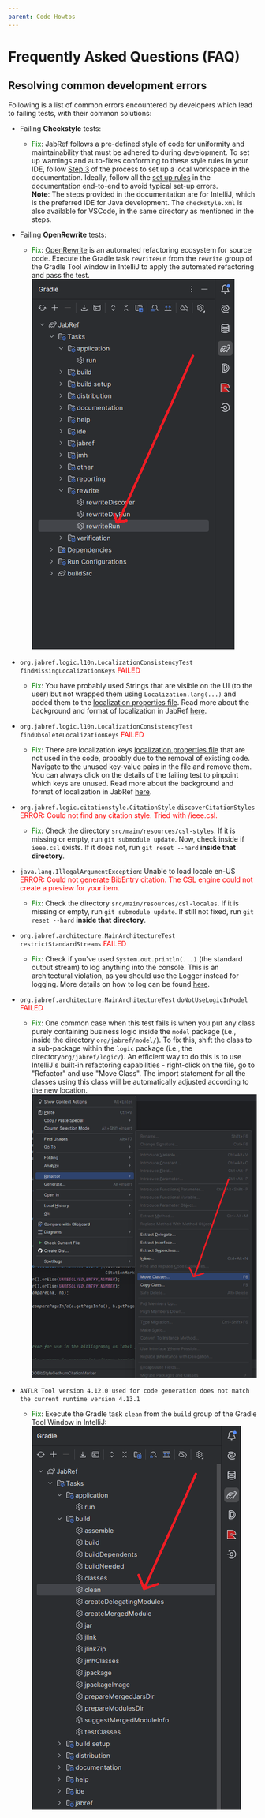 ```yaml
---
parent: Code Howtos
---
```

# Frequently Asked Questions (FAQ)

## Resolving common development errors

Following is a list of common errors encountered by developers which lead to failing tests, with their common solutions:

* Failing <b>Checkstyle</b> tests:
  * <span style="color:green">Fix</span>: JabRef follows a pre-defined style of code for uniformity and maintainability that must be adhered to during development. To set up warnings and auto-fixes conforming to these style rules in your IDE, follow [Step 3](https://devdocs.jabref.org/getting-into-the-code/guidelines-for-setting-up-a-local-workspace/intellij-13-code-style.html) of the process to set up a local workspace in the documentation. Ideally, follow all the [set up rules](https://devdocs.jabref.org/getting-into-the-code/guidelines-for-setting-up-a-local-workspace/) in the documentation end-to-end to avoid typical set-up errors.<br> <b>Note</b>: The steps provided in the documentation are for IntelliJ, which is the preferred IDE for Java development. The `checkstyle.xml` is also available for VSCode, in the same directory as mentioned in the steps.

* Failing <b>OpenRewrite</b> tests:
  * <span style="color:green">Fix</span>: [OpenRewrite](https://docs.openrewrite.org/) is an automated refactoring ecosystem for source code. Execute the Gradle task `rewriteRun` from the `rewrite` group of the Gradle Tool window in IntelliJ to apply the automated refactoring and pass the test.<br>
    ![Executing Gradle task rewriteRun](../images/rewriteRun.png)<br>

* `org.jabref.logic.l10n.LocalizationConsistencyTest` `findMissingLocalizationKeys` <span style="color:red">FAILED</span>
  * <span style="color:green">Fix</span>: You have probably used Strings that are visible on the UI (to the user) but not wrapped them using `Localization.lang(...)` and added them to the [localization properties file](https://github.com/JabRef/jabref/blob/main/src/main/resources/l10n/JabRef_en.properties).
      Read more about the background and format of localization in JabRef [here](https://devdocs.jabref.org/code-howtos/localization.html).

* `org.jabref.logic.l10n.LocalizationConsistencyTest` `findObsoleteLocalizationKeys` <span style="color:red">FAILED</span>
  * <span style="color:green">Fix</span>: There are localization keys [localization properties file](https://github.com/JabRef/jabref/blob/main/src/main/resources/l10n/JabRef_en.properties) that are not used in the code, probably due to the removal of existing code. Navigate to the unused key-value pairs in the file and remove them. You can always click on the details of the failing test to pinpoint which keys are unused.
    Read more about the background and format of localization in JabRef [here](https://devdocs.jabref.org/code-howtos/localization.html).

* `org.jabref.logic.citationstyle.CitationStyle` `discoverCitationStyles` <span style="color:red">ERROR: Could not find any citation style. Tried with /ieee.csl.</span>
  * <span style="color:green">Fix</span>: Check the directory `src/main/resources/csl-styles`. If it is missing or empty, run `git submodule update`. Now, check inside if `ieee.csl` exists. If it does not, run `git reset --hard` <b>inside that directory</b>.

* `java.lang.IllegalArgumentException`: Unable to load locale en-US<br> <span style="color:red">ERROR: Could not generate BibEntry citation. The CSL engine could not create a preview for your item.</span>
  * <span style="color:green">Fix</span>: Check the directory `src/main/resources/csl-locales`. If it is missing or empty, run `git submodule update`. If still not fixed, run `git reset --hard` <b>inside that directory</b>.

* `org.jabref.architecture.MainArchitectureTest` `restrictStandardStreams` <span style="color:red">FAILED</span>
  * <span style="color:green">Fix</span>: Check if you've used `System.out.println(...)` (the standard output stream) to log anything into the console. This is an architectural violation, as you should use the Logger instead for logging. More details on how to log can be found [here](https://devdocs.jabref.org/code-howtos/logging.html).

* `org.jabref.architecture.MainArchitectureTest` `doNotUseLogicInModel` <span style="color:red">FAILED</span>
  * <span style="color:green">Fix</span>: One common case when this test fails is when you put any class purely containing business logic inside the `model` package (i.e., inside the directory `org/jabref/model/`). To fix this, shift the class to a sub-package within the `logic` package (i.e., the directory`org/jabref/logic/`). An efficient way to do this is to use IntelliJ's built-in refactoring capabilities - right-click on the file, go to "Refactor" and use "Move Class". The import statement for all the classes using this class will be automatically adjusted according to the new location.<br>
    ![Moving a file using refactor](../images/refactor-moving.png)<br>

* `ANTLR Tool version 4.12.0 used for code generation does not match the current runtime version 4.13.1`
  * <span style="color:green">Fix</span>: Execute the Gradle task `clean` from the `build` group of the Gradle Tool Window in IntelliJ:<br>
    ![Executing Gradle task clean](../images/clean.png)<br>

<!-- markdownlint-disable-file MD033 -->
